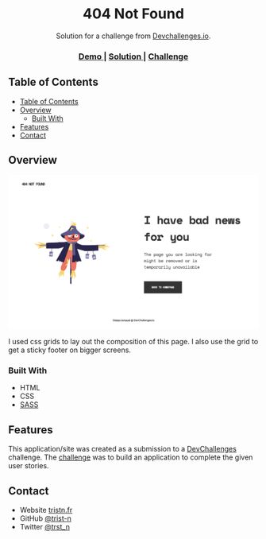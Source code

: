 <!-- Please update value in the {}  -->

<h1 align="center">404 Not Found</h1>

<div align="center">
   Solution for a challenge from  <a href="http://devchallenges.io" target="_blank">Devchallenges.io</a>.
</div>

<div align="center">
  <h3>
    <a href="https://404-not-found-amber.vercel.app">
      Demo
    </a>
    <span> | </span>
    <a href="https://github.com/trist-n/devChallenges/tree/main/responsive-web-design/404-not-found">
      Solution
    </a>
    <span> | </span>
    <a href="https://devchallenges.io/challenges/wBunSb7FPrIepJZAg0sY">
      Challenge
    </a>
  </h3>
</div>

<!-- TABLE OF CONTENTS -->

## Table of Contents

- [Table of Contents](#table-of-contents)
- [Overview](#overview)
  - [Built With](#built-with)
- [Features](#features)
- [Contact](#contact)

<!-- OVERVIEW -->

## Overview

![screenshot](https://github.com/trist-n/devChallenges/blob/main/responsive-web-design/404-not-found/assets/images/screenshot.png)

I used css grids to lay out the composition of this page. I also use the grid to get a sticky footer on bigger screens.

### Built With

<!-- This section should list any major frameworks that you built your project using. Here are a few examples.-->

- HTML
- CSS
- [SASS](https://sass-lang.com)

## Features

<!-- List the features of your application or follow the template. Don't share the figma file here :) -->

This application/site was created as a submission to a [DevChallenges](https://devchallenges.io/challenges) challenge. The [challenge](https://devchallenges.io/challenges/wBunSb7FPrIepJZAg0sY) was to build an application to complete the given user stories.

## Contact

- Website [tristn.fr](https://tristn.fr)
- GitHub [@trist-n](https://github.com/trist-n)
- Twitter [@trst_n](https://twitter.com/trst_n)

